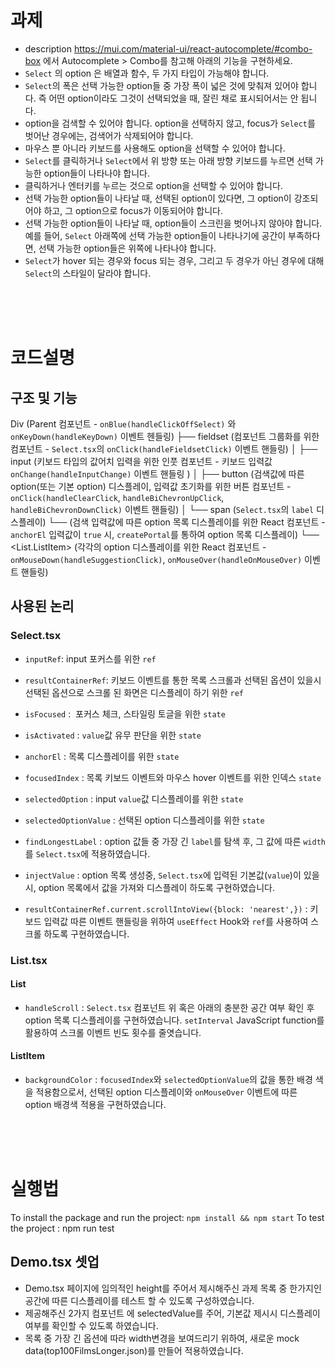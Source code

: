 # 과제

- description https://mui.com/material-ui/react-autocomplete/#combo-box 에서 Autocomplete > Combo를 참고해 아래의 기능을 구현하세요.
- `Select` 의 option 은 배열과 함수, 두 가지 타입이 가능해야 합니다.
- `Select`의 폭은 선택 가능한 option들 중 가장 폭이 넓은 것에 맞춰져 있어야 합니다. 즉 어떤 option이라도 그것이 선택되었을 때, 잘린 채로 표시되어서는 안 됩니다.
- option을 검색할 수 있어야 합니다. option을 선택하지 않고, focus가 `Select`를 벗어난 경우에는, 검색어가 삭제되어야 합니다.
- 마우스 뿐 아니라 키보드를 사용해도 option을 선택할 수 있어야 합니다.
- `Select`를 클릭하거나 `Select`에서 위 방향 또는 아래 방향 키보드를 누르면 선택 가능한 option들이 나타나야 합니다.
- 클릭하거나 엔터키를 누르는 것으로 option을 선택할 수 있어야 합니다.
- 선택 가능한 option들이 나타날 때, 선택된 option이 있다면, 그 option이 강조되어야 하고, 그 option으로 focus가 이동되어야 합니다.
- 선택 가능한 option들이 나타날 때, option들이 스크린을 벗어나지 않아야 합니다. 예를 들어, `Select` 아래쪽에 선택 가능한 option들이 나타나기에 공간이 부족하다면, 선택 가능한 option들은 위쪽에 나타나야 합니다.
- `Select`가 hover 되는 경우와 focus 되는 경우, 그리고 두 경우가 아닌 경우에 대해 `Select`의 스타일이 달라야 합니다.

<br>
<br>
<br>

# 코드설명

## 구조 및 기능

Div (Parent 컴포넌트 - `onBlue(handleClickOffSelect)` 와 `onKeyDown(handleKeyDown)` 이벤트 헨들링)
├── fieldset (컴포넌트 그룹화를 위한 컴포넌트 - `Select.tsx`의 `onClick(handleFieldsetClick)` 이벤트 핸들링)
│ ├── input (키보드 타입의 값어치 입력을 위한 인풋 컴포넌트 - 키보드 입력값 `onChange(handleInputChange)` 이벤트 핸들링 )
│ ├── button (검색값에 따른 option(또는 기본 option) 디스플레이, 입력값 초기화를 위한 버튼 컴포넌트 - `onClick(handleClearClick`, `handleBiChevronUpClick`, `handleBiChevronDownClick)` 이벤트 핸들링)
│ └── span (`Select.tsx`의 `label` 디스플레이)
└── <List> (검색 입력값에 따른 option 목록 디스플레이를 위한 React 컴포넌트 - `anchorEl` 입력값이 `true` 시, `createPortal`를 통하여 option 목록 디스플레이)
└── <List.ListItem> (각각의 option 디스플레이를 위한 React 컴포넌트 - `onMouseDown(handleSuggestionClick)`, `onMouseOver(handleOnMouseOver)` 이벤트 핸들링)

## 사용된 논리

### Select.tsx

- `inputRef`: input 포커스를 위한 `ref`
- `resultContainerRef`: 키보드 이벤트를 통한 목록 스크롤과 선택된 옵션이 있을시 선택된 옵션으로 스크롤 된 화면은 디스플레이 하기 위한 `ref`

- `isFocused` :  포커스 체크, 스타일링 토글을 위한 `state`
- `isActivated` : `value`값 유무 판단을 위한 `state`
- `anchorEl` : 목록 디스플레이를 위한 `state`
- `focusedIndex` : 목록 키보드 이벤트와 마우스 hover 이벤트를 위한 인덱스 `state`
- `selectedOption` : input `value`값 디스플레이를 위한 `state`
- `selectedOptionValue` : 선택된 option 디스플레이를 위한 `state`

- `findLongestLabel` : option 값들 중 가장 긴 `label`를 탐색 후, 그 값에 따른 `width`를 `Select.tsx`에 적용하였습니다.
- `injectValue` : option 목록 생성중, `Select.tsx`에 입력된 기본값(`value`)이 있을 시, option 목록에서 값을 가져와 디스플레이 하도록 구현하였습니다.
- `resultContainerRef.current.scrollIntoView({block: 'nearest',})` : 키보드 입력값 따른 이벤트 핸들링을 위하여 `useEffect` Hook와 `ref`를 사용하여 스크롤 하도록 구현하였습니다.

### List.tsx

#### List

- `handleScroll` : `Select.tsx` 컴포넌트 위 혹은 아래의 충분한 공간 여부 확인 후 option 목록 디스플레이를 구현하였습니다. `setInterval` JavaScript function를 활용하여 스크롤 이벤트 빈도 횟수를 줄엿습니다.

#### ListItem

- `backgroundColor` : `focusedIndex`와 `selectedOptionValue`의 값을 통한 배경 색을 적용함으로서, 선택된 option 디스플레이와 `onMouseOver` 이벤트에 따른 option 배경색 적용을 구현하였습니다.

<br>
<br>
<br>

# 실행법

To install the package and run the project: `npm install && npm start`
To test the project : npm run test

## Demo.tsx 셋업

- Demo.tsx 페이지에 임의적인 height를 주어서 제시해주신 과제 목록 중 한가지인 공간에 따른 디스플레이를 테스트 할 수 있도록 구성하였습니다.
- 제공해주신 2가지 컴포넌트 에 selectedValue를 주어, 기본값 제시시 디스플레이 여부를 확인할 수 있도록 하였습니다.
- 목록 중 가장 긴 옵션에 따라 width변경을 보여드리기 위하여, 새로운 mock data(top100FilmsLonger.json)를 만들어 적용하였습니다.
